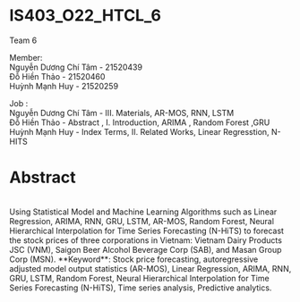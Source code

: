 ﻿# IS403_O22_HTCL_6

Team 6 

Member:<br>
Nguyễn Dương Chí Tâm - 21520439 <br>
Đỗ Hiền Thảo - 21520460<br>
Huỳnh Mạnh Huy - 21520259<br>

Job :<br>
Nguyễn Dương Chí Tâm - III. Materials, AR-MOS, RNN, LSTM<br>
Đỗ Hiền Thảo -  Abstract , I. Introduction, ARIMA , Random Forest ,GRU<br>
Huỳnh Mạnh Huy - Index Terms, II. Related Works, Linear Regresstion, N-HITS<br>

<h1> Abstract </h1> <br>
Using Statistical Model and Machine Learning Algorithms such as Linear
Regression, ARIMA, RNN, GRU, LSTM, AR-MOS, Random Forest, Neural Hierarchical Interpolation for
Time Series Forecasting (N-HiTS) to forecast the stock prices of three corporations in Vietnam:  Vietnam Dairy Products JSC (VNM), Saigon Beer Alcohol Beverage Corp (SAB), and Masan Group Corp (MSN).
**Keyword**: Stock price forecasting, autoregressive adjusted model output statistics (AR-MOS), Linear Regression, ARIMA,
RNN, GRU, LSTM, Random Forest, Neural Hierarchical Interpolation for Time Series Forecasting (N-HiTS),
Time series analysis, Predictive analytics.
